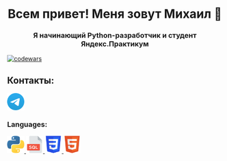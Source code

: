 <h1 align="center">Всем привет! Меня зовут Михаил 👋</h1>
<h3 align="center">Я начинающий Python-разработчик и студент Яндекс.Практикум</h3>

[![codewars](https://www.codewars.com/users/Straga33/badges/small)](https://www.codewars.com/users/Straga33)

## Контакты:
<p align="left">
<a href="https://t.me/straga333" target="blank"><img align="center" src="https://github.com/Straga33/straga33/blob/main/icons/Telegram.svg" alt="baskovmichail" height="40" width="40" /></a>
</p>

### Languages:
<p align="left">
<a href="https://www.python.org" target="_blank" rel="noreferrer"> <img src="https://github.com/Straga33/straga33/blob/main/icons/python.svg" alt="python" width="40" height="40"/> </a>
<a href="https://www.iso.org/standard/63555.html" target="_blank" rel="noreferrer"> <img src="https://github.com/Straga33/straga33/blob/main/icons/SQL2.png" alt="python" width="40" height="40"/> </a>
<a href="https://www.w3schools.com/css/" target="_blank" rel="noreferrer"> <img src="https://github.com/Straga33/straga33/blob/main/icons/CSS3.svg" alt="css3" width="40" height="40"/> </a> 
<a href="https://www.w3.org/html/" target="_blank" rel="noreferrer"> <img src="https://github.com/Straga33/straga33/blob/main/icons/HTML5.svg" alt="html5" width="40" height="40"/> </a>
</p>

